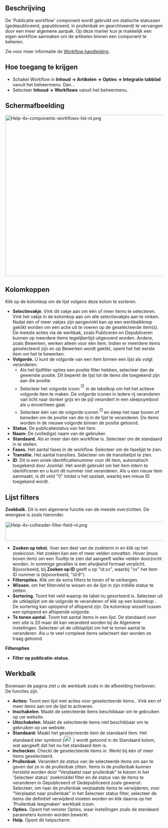 <!-- Filename: Help4.x:Workflows_List / Display title: Workflow lijsten -->

## Beschrijving

De 'Publicatie workflow' component wordt gebruikt om statische statussen
(gedepubliceerd, gepubliceerd, in prullenbak en gearchiveerd) te
vervangen door een meer algemene aanpak. Op deze manier kun je makkelijk
een eigen workflow aanmaken om de artikelen binnen een component te
beheren.

Zie voor meer informatie de [Workflow
handleiding](https://docs.joomla.org/J4.x:Workflow/nl "J4.x:Workflow/nl").

## Hoe toegang te krijgen

- Schakel Workflow in
  **Inhoud → Artikelen → Opties → Integratie tabblad**
  vanuit het beheermenu. Dan...
- Selecteer **Inhoud → Workflows** vanuit het beheermenu.

## Schermafbeelding

<img
src="https://docs.joomla.org/images/thumb/d/da/Help-4x-components-workflows-list-nl.png/800px-Help-4x-components-workflows-list-nl.png"
decoding="async"
srcset="https://docs.joomla.org/images/thumb/d/da/Help-4x-components-workflows-list-nl.png/1200px-Help-4x-components-workflows-list-nl.png 1.5x, https://docs.joomla.org/images/d/da/Help-4x-components-workflows-list-nl.png 2x"
data-file-width="1284" data-file-height="827" width="800" height="515"
alt="Help-4x-components-workflows-list-nl.png" />

## Kolomkoppen

Klik op de kolomkop om de lijst volgens deze kolom te sorteren.

- **Selectievakje**. Vink dit vakje aan om één of meer items te
  selecteren. Vink het vakje in de kolomkop aan om alle selectievakjes
  aan te vinken. Nadat één of meer vakjes zijn aangevinkt kan op een
  werkbalkknop geklikt worden om een actie uit te voeren op de
  geselecteerde item(s). De meeste acties via de werkbak, zoals
  Publiceren en Depubliceren kunnen op meerdere items tegelijkertijd
  uitgevoerd worden. Andere, zoals Bewerken, werken alleen voor één
  item. Indien er meerdere items geselecteerd zijn en op Bewerken wordt
  geklikt, opent het het eerste item om het te bewerken.
- **Volgorde.** U kunt de volgorde van een item binnen een lijst als
  volgt veranderen:
  - Als het lijstfilter opties een positie filter hebben, selecteer dan
    de gewenste positie. Dit beperkt de lijst tot de items die toegekend
    zijn aan die positie.
  - Selecteer het volgorde icoon <img
    src="https://docs.joomla.org/images/e/ee/Help30-Ordering-colheader-icon.png"
    decoding="async" data-file-width="12" data-file-height="23" width="12"
    height="23" alt="Ordering column header icon" /> in de
    tabelkop om het het actieve volgorde item te maken. De volgorde
    iconen in iedere rij veranderen van licht naar donker grijs en de
    pijl verandert in een sleepsymbool als u eroverheen gaat.
  - Selecteer één van de volgorde iconen <img
    src="https://docs.joomla.org/images/8/87/Help30-Ordering-colheader-grab-bar-icon.png"
    decoding="async" data-file-width="10" data-file-height="21" width="10"
    height="21" alt="Ordering drag icon" /> en
    sleep het naar boven of beneden om de positie van die rij in de
    lijst te veranderen. De items worden in de nieuwe volgorde binnen de
    positie getoond.
- **Status**. De publicatiestatus van het item.
- **Naam:** De (volledige) naam van de gebruiker.
- **Standaard.** Als er meer dan één workflow is. Selecteer om de
  standaard in te stellen.
- **Fases.** Het aantal fases in de workflow. Selecteer om de faselijst
  te zien.
- **Transitie.** Het aantal transities. Selecteer om de transitielijst
  te zien.
- **ID**. Dit is een uniek identificatienummer voor dit item,
  automatisch toegekend door Joomla!. Het wordt gebruikt om het item
  intern te identificeren en u kunt dit nummer niet veranderen. Als u
  een nieuw item aanmaakt, is dit veld "0" totdat u het opslaat, waarbij
  een nieuw ID toegekend wordt.

## Lijst filters

**Zoekbalk.** Dit is een algemene functie van de meeste overzichten. De
weergave is zoals hieronder.

<img
src="https://docs.joomla.org/images/8/88/Help-4x-colheader-filter-field-nl.png"
decoding="async" data-file-width="848" data-file-height="61" width="848"
height="61" alt="Help-4x-colheader-filter-field-nl.png" />

- **Zoeken op tekst.** Voer een deel van de zoekterm in en klik op het
  zoekicoon. Het zoeken kan een of meer velden omvatten. *Hover* (muis
  boven item) om een *Tooltip* te zien dat aangeeft welke velden
  doorzocht worden. In sommige gevallen is een afwijkend formaat
  verplicht. Bijvoorbeeld, bij **Zoeken op ID** geeft u op "id:xx",
  waarbij "xx" het item ID nummer is (bijvoorbeeld, "id:9").
- **Filteropties.** Klik om de extra filters te tonen of te verbergen.
- **Wissen.** om het filterveld te wissen en de lijst in zijn initiële
  status te zetten.
- **Sortering.** Toont het veld waarop de tabel nu gesorteerd is.
  Selecteer uit de uitklaplijst om de volgorde te veranderen of klik op
  een kolomkop . De sortering kan oplopend of aflopend zijn. De kolomkop
  wisselt tussen een oplopend en aflopende volgorde.
- **Te tonen aantal.** Toont het aantal items in een lijst. De standaard
  voor een site is 20 maar dit kan veranderd worden bij de Algemene
  instellingen. Selecteer uit de uitklaplijst om het te tonen aantal te
  veranderen. Als u te veel complexe items selecteert dan worden ze
  traag getoond.

**Filteropties**

- **Filter op publicatie-status.**

## Werkbalk

Bovenaan de pagina ziet u de werkbalk zoals in de afbeelding hierboven.
De functies zijn.

- **Acties:** Toont een lijst met acties voor geselecteerde items.. Vink
  een of meer items aan om de lijst te activeren.
- **Inschakelen**. Maakt de selecteerde items beschikbaar om te
  gebruiken op uw website.
- **Uitschakelen**. Maakt de selecteerde items niet beschikbaar om te
  gebruiken op uw website.
- **Standaard:** Maakt het geselecteerde item de standaard item. Het
  standaard ster symbool
  (<img src="https://docs.joomla.org/images/7/7e/Icon-16-default.png"
  decoding="async" data-file-width="30" data-file-height="20" width="30"
  height="20" alt="Icon-16-default.png" />) wordt getoond in de
  Standaard kolom, wat aangeeft dat het nu het standaard item is.
- **Inchecken**. Checkt de geselecteerde items in. Werkt bij één of meer
  items geselecteerd.
- **Prullenbak**. Verandert de status van de selecteerde items om aan te
  geven dat ze in de prullenbak zitten. Items in de prullenbak kunnen
  hersteld worden door "Verplaatst naar prullenbak" te kiezen in het
  'Selecteer status' zoekmiddel filter en de status van de items te
  veranderen in Gepubliceerd of Gedepubliceerd zoals gewenst. Selecteer,
  om naar de prullenbak verplaatste items te verwijderen, voor
  "Verplaatst naar prullenbak" in het Selecteer status filter, selecteer
  de items die definitief verwijderd moeten worden en klik daarna op het
  'Prullenbak leegmaken' werkbalk icoon.
- **Opties.** Opent het venster Opties, waar instellingen zoals de
  standaard parameters kunnen worden bewerkt.
- **Help**. Opent dit helpscherm.
